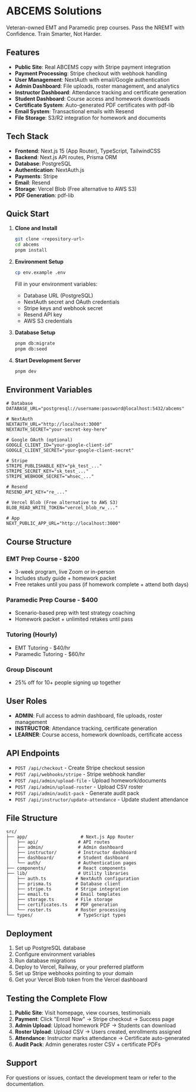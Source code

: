 # ABCEMS Solutions

Veteran-owned EMT and Paramedic prep courses. Pass the NREMT with Confidence. Train Smarter, Not Harder.

## Features

- **Public Site**: Real ABCEMS copy with Stripe payment integration
- **Payment Processing**: Stripe checkout with webhook handling
- **User Management**: NextAuth with email/Google authentication
- **Admin Dashboard**: File uploads, roster management, and analytics
- **Instructor Dashboard**: Attendance tracking and certificate generation
- **Student Dashboard**: Course access and homework downloads
- **Certificate System**: Auto-generated PDF certificates with pdf-lib
- **Email System**: Transactional emails with Resend
- **File Storage**: S3/R2 integration for homework and documents

## Tech Stack

- **Frontend**: Next.js 15 (App Router), TypeScript, TailwindCSS
- **Backend**: Next.js API routes, Prisma ORM
- **Database**: PostgreSQL
- **Authentication**: NextAuth.js
- **Payments**: Stripe
- **Email**: Resend
- **Storage**: Vercel Blob (Free alternative to AWS S3)
- **PDF Generation**: pdf-lib

## Quick Start

1. **Clone and Install**
   ```bash
   git clone <repository-url>
   cd abcems
   pnpm install
   ```

2. **Environment Setup**
   ```bash
   cp env.example .env
   ```
   
   Fill in your environment variables:
   - Database URL (PostgreSQL)
   - NextAuth secret and OAuth credentials
   - Stripe keys and webhook secret
   - Resend API key
   - AWS S3 credentials

3. **Database Setup**
   ```bash
   pnpm db:migrate
   pnpm db:seed
   ```

4. **Start Development Server**
   ```bash
   pnpm dev
   ```

## Environment Variables

```env
# Database
DATABASE_URL="postgresql://username:password@localhost:5432/abcems"

# NextAuth
NEXTAUTH_URL="http://localhost:3000"
NEXTAUTH_SECRET="your-secret-key-here"

# Google OAuth (optional)
GOOGLE_CLIENT_ID="your-google-client-id"
GOOGLE_CLIENT_SECRET="your-google-client-secret"

# Stripe
STRIPE_PUBLISHABLE_KEY="pk_test_..."
STRIPE_SECRET_KEY="sk_test_..."
STRIPE_WEBHOOK_SECRET="whsec_..."

# Resend
RESEND_API_KEY="re_..."

# Vercel Blob (Free alternative to AWS S3)
BLOB_READ_WRITE_TOKEN="vercel_blob_rw_..."

# App
NEXT_PUBLIC_APP_URL="http://localhost:3000"
```

## Course Structure

### EMT Prep Course - $200
- 3-week program, live Zoom or in-person
- Includes study guide + homework packet
- Free retakes until you pass (if homework complete + attend both days)

### Paramedic Prep Course - $400
- Scenario-based prep with test strategy coaching
- Homework packet + unlimited retakes until pass

### Tutoring (Hourly)
- EMT Tutoring - $40/hr
- Paramedic Tutoring - $60/hr

### Group Discount
- 25% off for 10+ people signing up together

## User Roles

- **ADMIN**: Full access to admin dashboard, file uploads, roster management
- **INSTRUCTOR**: Attendance tracking, certificate generation
- **LEARNER**: Course access, homework downloads, certificate access

## API Endpoints

- `POST /api/checkout` - Create Stripe checkout session
- `POST /api/webhooks/stripe` - Stripe webhook handler
- `POST /api/admin/upload-file` - Upload homework/documents
- `POST /api/admin/upload-roster` - Upload CSV roster
- `POST /api/admin/audit-pack` - Generate audit pack
- `POST /api/instructor/update-attendance` - Update student attendance

## File Structure

```
src/
├── app/                    # Next.js App Router
│   ├── api/               # API routes
│   ├── admin/             # Admin dashboard
│   ├── instructor/        # Instructor dashboard
│   ├── dashboard/         # Student dashboard
│   └── auth/              # Authentication pages
├── components/            # React components
├── lib/                   # Utility libraries
│   ├── auth.ts           # NextAuth configuration
│   ├── prisma.ts         # Database client
│   ├── stripe.ts         # Stripe integration
│   ├── email.ts          # Email templates
│   ├── storage.ts        # File storage
│   ├── certificates.ts   # PDF generation
│   └── roster.ts         # Roster processing
└── types/                 # TypeScript types
```

## Deployment

1. Set up PostgreSQL database
2. Configure environment variables
3. Run database migrations
4. Deploy to Vercel, Railway, or your preferred platform
5. Set up Stripe webhooks pointing to your domain
6. Get your Vercel Blob token from the Vercel dashboard

## Testing the Complete Flow

1. **Public Site**: Visit homepage, view courses, testimonials
2. **Payment**: Click "Enroll Now" → Stripe checkout → Success page
3. **Admin Upload**: Upload homework PDF → Students can download
4. **Roster Upload**: Upload CSV → Users created, enrollments assigned
5. **Attendance**: Instructor marks attendance → Certificate auto-generated
6. **Audit Pack**: Admin generates roster CSV + certificate PDFs

## Support

For questions or issues, contact the development team or refer to the documentation.